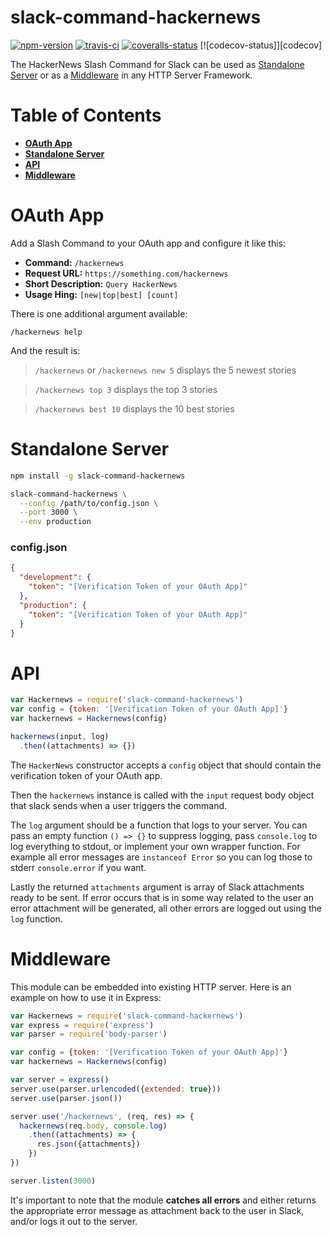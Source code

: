 

# slack-command-hackernews

[![npm-version]][npm] [![travis-ci]][travis] [![coveralls-status]][coveralls] [![codecov-status]][codecov]

The HackerNews Slash Command for Slack can be used as [Standalone Server][standalone-server] or as a [Middleware][middleware] in any HTTP Server Framework.


# Table of Contents

- **[OAuth App][oauth-app]**
- **[Standalone Server][standalone-server]**
- **[API][api]**
- **[Middleware][middleware]**


# OAuth App

Add a Slash Command to your OAuth app and configure it like this:

- **Command:** `/hackernews`
- **Request URL:** `https://something.com/hackernews`
- **Short Description:** `Query HackerNews`
- **Usage Hing:** `[new|top|best] [count]`

There is one additional argument available:

```
/hackernews help
```

And the result is:

> `/hackernews` or `/hackernews new 5` displays the 5 newest stories

> `/hackernews top 3` displays the top 3 stories

> `/hackernews best 10` displays the 10 best stories


# Standalone Server

```bash
npm install -g slack-command-hackernews
```

```bash
slack-command-hackernews \
  --config /path/to/config.json \
  --port 3000 \
  --env production
```

### config.json

```json
{
  "development": {
    "token": "[Verification Token of your OAuth App]"
  },
  "production": {
    "token": "[Verification Token of your OAuth App]"
  }
}
```

# API

```js
var Hackernews = require('slack-command-hackernews')
var config = {token: '[Verification Token of your OAuth App]'}
var hackernews = Hackernews(config)

hackernews(input, log)
  .then((attachments) => {})
```

The `HackerNews` constructor accepts a `config` object that should contain the verification token of your OAuth app.

Then the `hackernews` instance is called with the `input` request body object that slack sends when a user triggers the command.

The `log` argument should be a function that logs to your server. You can pass an empty function `() => {}` to suppress logging, pass `console.log` to log everything to stdout, or implement your own wrapper function. For example all error messages are `instanceof Error` so you can log those to stderr `console.error` if you want.

Lastly the returned `attachments` argument is array of Slack attachments ready to be sent. If error occurs that is in some way related to the user an error attachment will be generated, all other errors are logged out using the `log` function.


# Middleware

This module can be embedded into existing HTTP server. Here is an example on how to use it in Express:

```js
var Hackernews = require('slack-command-hackernews')
var express = require('express')
var parser = require('body-parser')

var config = {token: '[Verification Token of your OAuth App]'}
var hackernews = Hackernews(config)

var server = express()
server.use(parser.urlencoded({extended: true}))
server.use(parser.json())

server.use('/hackernews', (req, res) => {
  hackernews(req.body, console.log)
    .then((attachments) => {
      res.json({attachments})
    })
})

server.listen(3000)
```

It's important to note that the module **catches all errors** and either returns the appropriate error message as attachment back to the user in Slack, and/or logs it out to the server.


  [npm-version]: https://img.shields.io/npm/v/slack-command-hackernews.svg?style=flat-square (NPM Package Version)
  [travis-ci]: https://img.shields.io/travis/simov/slack-command-hackernews/master.svg?style=flat-square (Build Status - Travis CI)
  [coveralls-status]: https://img.shields.io/coveralls/simov/slack-command-hackernews.svg?style=flat-square (Test Coverage - Coveralls)

  [npm]: https://www.npmjs.com/package/slack-command-hackernews
  [travis]: https://travis-ci.org/simov/slack-command-hackernews
  [coveralls]: https://coveralls.io/github/simov/slack-command-hackernews

  [oauth-app]: #oauth-app
  [standalone-server]: #standalone-server
  [api]: #api
  [middleware]: #middleware
